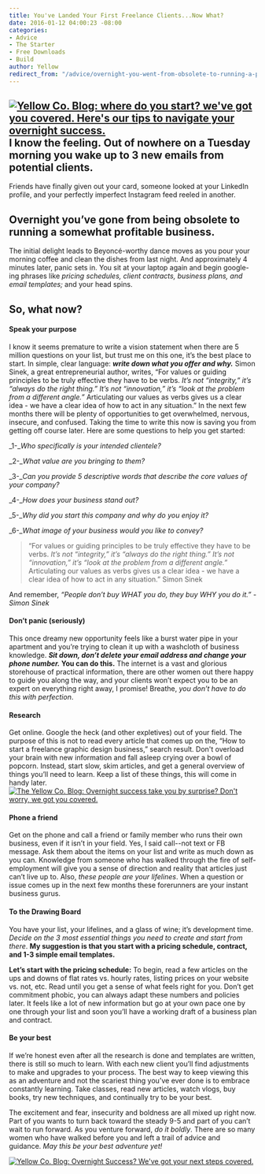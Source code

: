 ```yaml
---
title: You've Landed Your First Freelance Clients...Now What?
date: 2016-01-12 04:00:23 -08:00
categories:
- Advice
- The Starter
- Free Downloads
- Build
author: Yellow
redirect_from: "/advice/overnight-you-went-from-obsolete-to-running-a-profitable-business-now-what/"
---
```


## [![Yellow Co. Blog: where do you start? we've got you covered. Here's our tips to navigate your overnight success. ](https://yellow-blog-images.imgix.net/2016/01/image1.jpg)](https://yellow-blog-images.imgix.net/2016/01/image1.jpg)I know the feeling. Out of nowhere on a Tuesday morning you wake up to 3 new emails from potential clients.

Friends have finally given out your card, someone looked at your LinkedIn profile, and your perfectly imperfect Instagram feed reeled in another.

## Overnight you’ve gone from being obsolete to running a somewhat profitable business.

The initial delight leads to Beyoncé-worthy dance moves as you pour your morning coffee and clean the dishes from last night. And approximately 4 minutes later, panic sets in. You sit at your laptop again and begin google-ing phrases like _pricing schedules, client contracts, business plans, and email templates;_ and your head spins.

## So, what now?

#### **Speak your purpose**

I know it seems premature to write a vision statement when there are 5 million questions on your list, but trust me on this one, it’s the best place to start. In simple, clear language: **_write down what you offer and why._** Simon Sinek, a great entrepreneurial author, writes, “For values or guiding principles to be truly effective they have to be verbs. _It’s not “integrity,” it’s “always do the right thing.” It’s not “innovation,” it’s “look at the problem from a different angle.”_ Articulating our values as verbs gives us a clear idea - we have a clear idea of how to act in any situation.” In the next few months there will be plenty of opportunities to get overwhelmed, nervous, insecure, and confused. Taking the time to write this now is saving you from getting off course later. Here are some questions to help you get started:

_1-__Who specifically is your intended clientele?_

_2-__What value are you bringing to them?_

_3-__Can you provide 5 descriptive words that describe the core values of your company?_

_4-__How does your business stand out?_

_5-__Why did you start this company and why do you enjoy it?_

_6-__What image of your business would you like to convey?_

> “For values or guiding principles to be truly effective they have to be verbs. _It’s not “integrity,” it’s “always do the right thing.” It’s not “innovation,” it’s “look at the problem from a different angle.”_ Articulating our values as verbs gives us a clear idea - we have a clear idea of how to act in any situation.” Simon Sinek

And remember, _“People don’t buy WHAT you do, they buy WHY you do it.”_ _-Simon Sinek_

#### **Don’t panic (seriously)**

This once dreamy new opportunity feels like a burst water pipe in your apartment and you’re trying to clean it up with a washcloth of business knowledge. **_Sit down, don’t delete your email address and change your phone number._ You can do this.** The internet is a vast and glorious storehouse of practical information, there are other women out there happy to guide you along the way, and your clients won’t expect you to be an expert on everything right away, I promise! Breathe, _you don’t have to do this with perfection_.

#### **Research**

Get online. Google the heck (and other expletives) out of your field. The purpose of this is not to read every article that comes up on the, “How to start a freelance graphic design business,” search result. Don't overload your brain with new information and fall asleep crying over a bowl of popcorn. Instead, start slow, skim articles, and get a general overview of things you’ll need to learn. Keep a list of these things, this will come in handy later.[![The Yellow Co. Blog: Overnight success take you by surprise? Don't worry, we got you covered. ](https://yellow-blog-images.imgix.net/2016/01/photo2.jpg)](https://yellow-blog-images.imgix.net/2016/01/photo2.jpg)

#### **Phone a friend**

Get on the phone and call a friend or family member who runs their own business, even if it isn’t in your field. Yes, I said call--not text or FB message. Ask them about the items on your list and write as much down as you can. Knowledge from someone who has walked through the fire of self-employment will give you a sense of direction and reality that articles just can’t live up to. Also, _these people are your lifelines_. When a question or issue comes up in the next few months these forerunners are your instant business gurus.

#### **To the Drawing Board**

You have your list, your lifelines, and a glass of wine; it’s development time. _Decide on the 3 most essential things you need to create and start from there_. **My suggestion is that you start with a pricing schedule, contract, and 1-3 simple email templates.**

**Let’s start with the pricing schedule:** To begin, read a few articles on the ups and downs of flat rates vs. hourly rates, listing prices on your website vs. not, etc. Read until you get a sense of what feels right for you. Don’t get commitment phobic, you can always adapt these numbers and policies later. It feels like a lot of new information but go at your own pace one by one through your list and soon you’ll have a working draft of a business plan and contract.

#### **Be your best**

If we’re honest even after all the research is done and templates are written, there is still so much to learn. With each new client you’ll find adjustments to make and upgrades to your process. The best way to keep viewing this as an adventure and not the scariest thing you’ve ever done is to embrace constantly learning. Take classes, read new articles, watch vlogs, buy books, try new techniques, and continually try to be your best.

The excitement and fear, insecurity and boldness are all mixed up right now. Part of you wants to turn back toward the steady 9-5 and part of you can’t wait to run forward. As you venture forward, _do it boldly_. There are so many women who have walked before you and left a trail of advice and guidance. _May this be your best adventure yet!_

[![Yellow Co. Blog: Overnight Success? We've got your next steps covered. ](https://yellow-blog-images.imgix.net/2016/01/NATALIESKIETH.jpg)](http://www.natalieskeith.com/)
